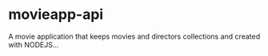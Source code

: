 # movieapp-api
A movie application that keeps movies and directors collections and created with NODEJS...
